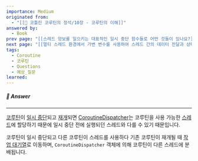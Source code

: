 ```yaml
---
importance: Medium
originated from:
  - "[[📘 코틀린 코루틴의 정석/10장 - 코루틴의 이해]]"
answered by:
  - Book
prev page: "[[스레드 양보를 일으키는 대표적인 일시 중단 함수들로 어떤 것들이 있나요?]]"
next page: "[[멀티 스레드 환경에서 가변 변수를 사용하여 스레드 간의 데이터 전달과 상태를 공유하면, 어떤 문제가 발생될 수 있나요?]]"
tags:
  - Coroutine
  - 코루틴
  - Questions
  - 예상_질문
learned:
---
```

##### 💬 Answer
---
[코루틴](코루틴.md)이 [일시 중단](일시%20중단.md)되고 [재개](재개.md)되면 [CoroutineDispatcher](CoroutineDispatcher.md)는 코루틴을 사용 가능한 [스레드](스레드.md)에 할당하기 때문에 일시 중단 전에 실행되던 스레드와 다를 수 있기 때문입니다.

코루틴이 일시 중단되고 다른 코루틴이 스레드를 사용하다 기존 코루틴이 재개될 때 [작업 대기열](작업%20대기열.md)로 이동하며, `CoroutineDispatcher` 객체에 의해 코루틴이 다른 스레드에 분배됩니다.
